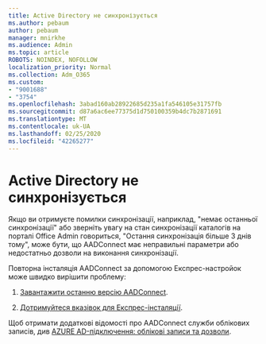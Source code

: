 ```yaml
---
title: Active Directory не синхронізується
ms.author: pebaum
author: pebaum
manager: mnirkhe
ms.audience: Admin
ms.topic: article
ROBOTS: NOINDEX, NOFOLLOW
localization_priority: Normal
ms.collection: Adm_O365
ms.custom:
- "9001688"
- "3754"
ms.openlocfilehash: 3abad160ab28922685d235a1fa546105e31757fb
ms.sourcegitcommit: d87a6ac6ee77375d1d750100359b4dc7b2871691
ms.translationtype: MT
ms.contentlocale: uk-UA
ms.lasthandoff: 02/25/2020
ms.locfileid: "42265277"
---
```

# <a name="active-directory-not-syncing"></a>Active Directory не синхронізується

Якщо ви отримуєте помилки синхронізації, наприклад, "немає останньої синхронізації" або зверніть увагу на стан синхронізації каталогів на порталі Office Admin говориться, "Остання синхронізація більше 3 днів тому", може бути, що AADConnect має неправильні параметри або недостатньо дозволи на виконання синхронізації.  

Повторна інсталяція AADConnect за допомогою Експрес-настройок може швидко вирішити проблему:

1. [Завантажити останню версію AADConnect](https://go.microsoft.com/fwlink/?LinkId=615771).

2. [Дотримуйтеся вказівок для Експрес-інсталяції](https://docs.microsoft.com/azure/active-directory/hybrid/how-to-connect-install-express).

Щоб отримати додаткові відомості про AADConnect служби облікових записів, див [AZURE AD-підключення: облікові записи та дозволи](https://docs.microsoft.com/azure/active-directory/hybrid/reference-connect-accounts-permissions).
